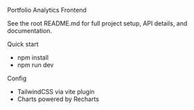 Portfolio Analytics Frontend

See the root README.md for full project setup, API details, and documentation.

Quick start
- npm install
- npm run dev

Config
- TailwindCSS via vite plugin
- Charts powered by Recharts
